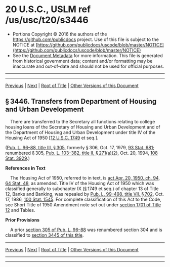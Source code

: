 ---
---

# 20 U.S.C., USLM ref /us/usc/t20/s3446

* Portions Copyright © 2016 the authors of the https://github.com/publicdocs project.
  Use of this file is subject to the NOTICE at [https://github.com/publicdocs/uscode/blob/master/NOTICE](https://github.com/publicdocs/uscode/blob/master/NOTICE)
* See the [Document Metadata](././../../../../..//README.md) for more information.
  This file is generated from historical government data; content and/or formatting may be inaccurate and out-of-date and should not be used for official purposes.

----------
----------

[Previous](./../../../../..//us/usc/t20/ch48/schIII/m__us_usc_t20_s3445.md) | [Next](./../../../../..//us/usc/t20/ch48/schIII/m__us_usc_t20_s3447.md) | [Root of Title](./../../../../../) | [Other Versions of this Document](https://publicdocs.github.io/go/links?ns=uslm&ref=%2Fus%2Fusc%2Ft20%2Fs3446)

## § 3446. Transfers from Department of Housing and Urban Development

    There are transferred to the Secretary all functions relating to college housing loans of the Secretary of Housing and Urban Development and of the Department of Housing and Urban Development under title IV of the Housing Act of 1950 \[[12 U.S.C. 1749][/us/usc/t12/s1749] et seq.\].

([Pub. L. 96–88, title III, § 305][/us/pl/96/88/s305], formerly § 306, Oct. 17, 1979, [93 Stat. 681][/us/stat/93/681]; renumbered § 305, [Pub. L. 103–382, title II, § 271(a)(2)][/us/pl/103/382/s271/a/2], Oct. 20, 1994, [108 Stat. 3929][/us/stat/108/3929].)

 __References in Text__ 

    The Housing Act of 1950, referred to in text, is [act Apr. 20, 1950, ch. 94][/us/act/1950-04-20/ch94], [64 Stat. 48][/us/stat/64/48], as amended. Title IV of the Housing Act of 1950 which was classified generally to subchapter IX (§ 1749 et seq.) of chapter 13 of Title 12, Banks and Banking, was repealed by [Pub. L. 99–498, title VII, § 702][/us/pl/99/498/s702], Oct. 17, 1986, [100 Stat. 1545][/us/stat/100/1545]. For complete classification of this Act to the Code, see Short Title of 1950 Amendment note set out under [section 1701 of Title 12][/us/usc/t12/s1701] and Tables.

 __Prior Provisions__ 

    A prior [section 305 of Pub. L. 96–88][/us/pl/96/88/s305] was renumbered section 304 and is classified to [section 3445 of this title][/us/usc/t20/s3445].

----------

[Previous](./../../../../..//us/usc/t20/ch48/schIII/m__us_usc_t20_s3445.md) | [Next](./../../../../..//us/usc/t20/ch48/schIII/m__us_usc_t20_s3447.md) | [Root of Title](./../../../../../) | [Other Versions of this Document](https://publicdocs.github.io/go/links?ns=uslm&ref=%2Fus%2Fusc%2Ft20%2Fs3446)

----------
----------

[/us/usc/t12/s1749]: https://publicdocs.github.io/go/links?ns=uslm&ref=%2Fus%2Fusc%2Ft12%2Fs1749
[/us/pl/96/88/s305]: https://publicdocs.github.io/go/links?ns=uslm&ref=%2Fus%2Fpl%2F96%2F88%2Fs305
[/us/stat/93/681]: https://publicdocs.github.io/go/links?ns=uslm&ref=%2Fus%2Fstat%2F93%2F681
[/us/pl/103/382/s271/a/2]: https://publicdocs.github.io/go/links?ns=uslm&ref=%2Fus%2Fpl%2F103%2F382%2Fs271%2Fa%2F2
[/us/stat/108/3929]: https://publicdocs.github.io/go/links?ns=uslm&ref=%2Fus%2Fstat%2F108%2F3929
[/us/act/1950-04-20/ch94]: https://publicdocs.github.io/go/links?ns=uslm&ref=%2Fus%2Fact%2F1950-04-20%2Fch94
[/us/stat/64/48]: https://publicdocs.github.io/go/links?ns=uslm&ref=%2Fus%2Fstat%2F64%2F48
[/us/pl/99/498/s702]: https://publicdocs.github.io/go/links?ns=uslm&ref=%2Fus%2Fpl%2F99%2F498%2Fs702
[/us/stat/100/1545]: https://publicdocs.github.io/go/links?ns=uslm&ref=%2Fus%2Fstat%2F100%2F1545
[/us/usc/t12/s1701]: https://publicdocs.github.io/go/links?ns=uslm&ref=%2Fus%2Fusc%2Ft12%2Fs1701
[/us/pl/96/88/s305]: https://publicdocs.github.io/go/links?ns=uslm&ref=%2Fus%2Fpl%2F96%2F88%2Fs305
[/us/usc/t20/s3445]: https://publicdocs.github.io/go/links?ns=uslm&ref=%2Fus%2Fusc%2Ft20%2Fs3445


